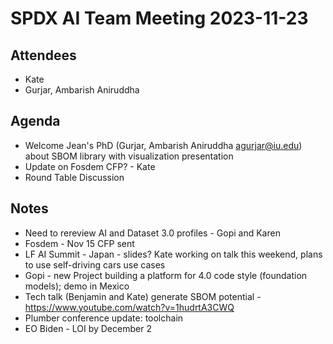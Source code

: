 # SPDX AI Team Meeting 2023-11-23

## Attendees
* Kate
* Gurjar, Ambarish Aniruddha

## Agenda
* Welcome Jean's PhD (Gurjar, Ambarish Aniruddha <agurjar@iu.edu>) about SBOM library with visualization presentation
* Update on Fosdem CFP? - Kate
* Round Table Discussion

## Notes
* Need to rereview AI and Dataset 3.0 profiles - Gopi and Karen
* Fosdem - Nov 15  CFP sent
* LF AI Summit - Japan - slides?  Kate working on talk this weekend, plans to use self-driving cars use cases
* Gopi - new Project building a platform for 4.0 code style (foundation models);  demo in Mexico
* Tech talk (Benjamin and Kate) generate SBOM potential - https://www.youtube.com/watch?v=1hudrtA3CWQ
* Plumber conference update:  toolchain
* EO Biden - LOI by December 2
